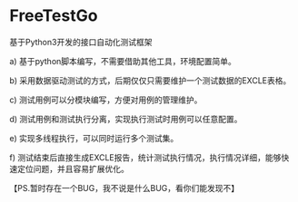 # FreeTestGo
基于Python3开发的接口自动化测试框架

a)	基于python脚本编写，不需要借助其他工具，环境配置简单。

b)	采用数据驱动测试的方式，后期仅仅只需要维护一个测试数据的EXCLE表格。

c)	测试用例可以分模块编写，方便对用例的管理维护。

d)	测试用例和测试执行分离，实现执行测试时用例可以任意配置。

e)	实现多线程执行，可以同时运行多个测试集。

f)	测试结束后直接生成EXCLE报告，统计测试执行情况，执行情况详细，能够快速定位问题，并且容易扩展优化。

【PS.暂时存在一个BUG，我不说是什么BUG，看你们能发现不】

